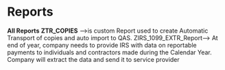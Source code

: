 # Reports
**All Reports**
**ZTR_COPIES** -->is custom Report used to create Automatic Transport of copies and auto import to QAS.
ZIRS_1099_EXTR_Report--> At end of year, company needs to provide IRS with data on reportable payments to individuals and contractors made during the Calendar Year. 
Company will extract the data and send it to service provider

